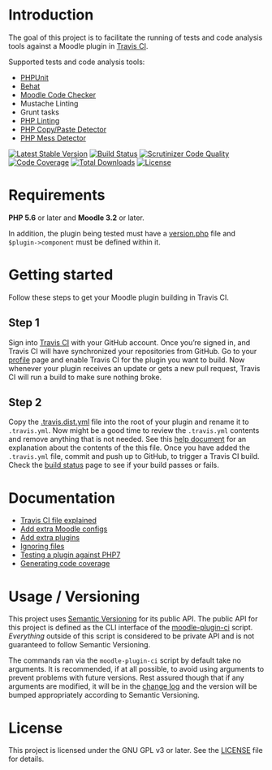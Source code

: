 # Introduction

The goal of this project is to facilitate the running of tests and code analysis tools against a Moodle plugin in
[Travis CI](https://travis-ci.org).

Supported tests and code analysis tools:
* [PHPUnit](https://phpunit.de)
* [Behat](http://behat.org/)
* [Moodle Code Checker](https://github.com/moodlehq/moodle-local_codechecker)
* Mustache Linting
* Grunt tasks
* [PHP Linting](https://github.com/JakubOnderka/PHP-Parallel-Lint)
* [PHP Copy/Paste Detector](https://github.com/sebastianbergmann/phpcpd)
* [PHP Mess Detector](http://phpmd.org)

[![Latest Stable Version](https://poser.pugx.org/moodlerooms/moodle-plugin-ci/v/stable)](https://packagist.org/packages/moodlerooms/moodle-plugin-ci)
[![Build Status](https://travis-ci.org/moodlerooms/moodle-plugin-ci.svg?branch=master)](https://travis-ci.org/moodlerooms/moodle-plugin-ci)
[![Scrutinizer Code Quality](https://scrutinizer-ci.com/g/moodlerooms/moodle-plugin-ci/badges/quality-score.png?b=master)](https://scrutinizer-ci.com/g/moodlerooms/moodle-plugin-ci/?branch=master)
[![Code Coverage](https://scrutinizer-ci.com/g/moodlerooms/moodle-plugin-ci/badges/coverage.png?b=master)](https://scrutinizer-ci.com/g/moodlerooms/moodle-plugin-ci/?branch=master)
[![Total Downloads](https://poser.pugx.org/moodlerooms/moodle-plugin-ci/downloads)](https://packagist.org/packages/moodlerooms/moodle-plugin-ci)
[![License](https://poser.pugx.org/moodlerooms/moodle-plugin-ci/license)](https://packagist.org/packages/moodlerooms/moodle-plugin-ci)

# Requirements
**PHP 5.6** or later and **Moodle 3.2** or later.

In addition, the plugin being tested must have a [version.php](https://docs.moodle.org/dev/version.php) file
and `$plugin->component` must be defined within it.

# Getting started

Follow these steps to get your Moodle plugin building in Travis CI.

## Step 1

Sign into [Travis CI](https://travis-ci.org) with your GitHub account. Once you’re signed in, and Travis CI will have
synchronized your repositories from GitHub.  Go to your [profile](https://travis-ci.org/profile) page and enable Travis CI
for the plugin you want to build.  Now whenever your plugin receives an update or gets a new pull request, Travis CI will
run a build to make sure nothing broke.

## Step 2

Copy the [.travis.dist.yml](.travis.dist.yml) file into the root of your plugin and rename it to `.travis.yml`. Now
might be a good time to review the `.travis.yml` contents and remove anything that is not needed.  See this
[help document](doc/TravisFileExplained.md) for an explanation about the contents of the this file. Once you have
added the `.travis.yml` file, commit and push up to GitHub, to trigger a Travis CI build. Check the
[build status](https://travis-ci.org/repositories) page to see if your build passes or fails.

# Documentation

* [Travis CI file explained](doc/TravisFileExplained.md)
* [Add extra Moodle configs](doc/AddExtraConfig.md)
* [Add extra plugins](doc/AddExtraPlugins.md)
* [Ignoring files](doc/IgnoringFiles.md)
* [Testing a plugin against PHP7](doc/PHP7.md)
* [Generating code coverage](doc/CodeCoverage.md)

# Usage / Versioning

This project uses [Semantic Versioning](http://semver.org/) for its public API.  The public API for this project
is defined as the CLI interface of the [moodle-plugin-ci](bin/moodle-plugin-ci) script.  _Everything_ outside of this
script is considered to be private API and is not guaranteed to follow Semantic Versioning.

The commands ran via the `moodle-plugin-ci` script by default take no arguments.  It is recommended, if at all possible,
to avoid using arguments to prevent problems with future versions.  Rest assured though that if any arguments are
modified, it will be in the [change log](CHANGELOG.md) and the version will be bumped appropriately according to
Semantic Versioning.

# License

This project is licensed under the GNU GPL v3 or later.  See the [LICENSE](LICENSE) file for details.
